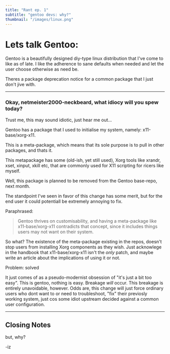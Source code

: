 ```yaml
---
title: "Rant ep. 1"
subtitle: "gentoo devs: why?"
thumbnail: "/images/linux.png"
---
```


# Lets talk Gentoo:


Gentoo is a beautifully designed diy-type linux distribution that I've come to like as of late. I like the adherence to sane defaults when needed and let the user choose otherwise as need be.


Theres a package deprecation notice for a common package that I just don't jive with.


---

### Okay, netmeister2000-neckbeard, what idiocy will you spew today?


Trust me, this may sound idiotic, just hear me out...


Gentoo has a package that I used to initialise my system, namely: x11-base/xorg-x11.


This is a meta-package, which means that its sole purpose is to pull in other packages, and thats it. 


This metapackage has some (old-ish, yet still used), Xorg tools like xrandr, xset, xinput, xkill etc, that are commonly used for X11 scripting for ricers like myself.


Well, this package is planned to be removed from the Gentoo base-repo, next month.


The standpoint I've seen in favor of this change has some merit, but for the end user it could potentiall be extremely annoying to fix.


Paraphrased:
> Gentoo thrives on customisability, and having a meta-package like x11-base/xorg-x11 contradicts that concept, since it includes things users may not want on their system.


So what? The existence of the meta-package existing in the repos, doesn't stop users from installing Xorg components as they wish. Just acknowlege in the handbook that x11-base/xorg-x11 isn't 
the *only* patch, and maybe write an article about the implications of using it or not.

Problem: solved

It just comes of as a pseudo-modernist obsession of "it's just a bit too easy". This is gentoo, nothing is easy. Breakage *will* occur. This breakage is entirely unavoidable, however. Odds are, 
this change will just force ordinary users who 
dont want to or need to troubleshoot, "fix" their previosly working system, just cos some idiot upstream decided against a common user configuration.

---

## Closing Notes

but, why?

-iz
